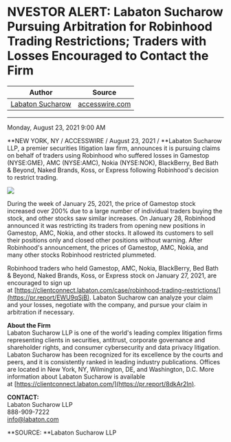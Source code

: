 NVESTOR ALERT: Labaton Sucharow Pursuing Arbitration for Robinhood Trading Restrictions; Traders with Losses Encouraged to Contact the Firm
===========================================================================================================================================

| Author       | Source       | 
| :-------------: |:-------------:|
|  [Labaton Sucharow](info@labaton.com) | [accesswire.com](https://www.accesswire.com/660769/INVESTOR-ALERT-Labaton-Sucharow-Pursuing-Arbitration-for-Robinhood-Trading-Restrictions-Traders-with-Losses-Encouraged-to-Contact-the-Firm) | 

---

Monday, August 23, 2021 9:00 AM

**NEW YORK, NY / ACCESSWIRE / August 23, 2021 / **Labaton Sucharow LLP, a premier securities litigation law firm, announces it is pursuing claims on behalf of traders using Robinhood who suffered losses in Gamestop (NYSE:GME), AMC (NYSE:AMC), Nokia (NYSE:NOK), BlackBerry, Bed Bath & Beyond, Naked Brands, Koss, or Express following Robinhood's decision to restrict trading.

![](https://www.accesswire.com/users/newswire/images/660769/LABATON-LOGO082021.jpg)

During the week of January 25, 2021, the price of Gamestop stock increased over 200% due to a large number of individual traders buying the stock, and other stocks saw similar increases. On January 28, Robinhood announced it was restricting its traders from opening new positions in Gamestop, AMC, Nokia, and other stocks. It allowed its customers to sell their positions only and closed other positions without warning. After Robinhood's announcement, the prices of Gamestop, AMC, Nokia, and many other stocks Robinhood restricted plummeted.

Robinhood traders who held Gamestop, AMC, Nokia, BlackBerry, Bed Bath & Beyond, Naked Brands, Koss, or Express stock on January 27, 2021, are encouraged to sign up at [https://clientconnect.labaton.com/case/robinhood-trading-restrictions/](https://pr.report/EWU9qSjB). Labaton Sucharow can analyze your claim and your losses, negotiate with the company, and pursue your claim in arbitration if necessary.

**About the Firm**\
Labaton Sucharow LLP is one of the world's leading complex litigation firms representing clients in securities, antitrust, corporate governance and shareholder rights, and consumer cybersecurity and data privacy litigation. Labaton Sucharow has been recognized for its excellence by the courts and peers, and it is consistently ranked in leading industry publications. Offices are located in New York, NY, Wilmington, DE, and Washington, D.C. More information about Labaton Sucharow is available at [https://clientconnect.labaton.com/](https://pr.report/8dkAr2In).

**CONTACT:**\
Labaton Sucharow LLP\
888-909-7222\
<info@labaton.com>

**SOURCE: **Labaton Sucharow LLP
